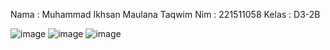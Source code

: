 Nama : Muhammad Ikhsan Maulana Taqwim
Nim : 221511058
Kelas : D3-2B

![image](https://github.com/Ikhsan310105/proyek4_tugas3/assets/117416421/b73d9326-9f28-4685-823c-72eeb2ced84f) ![image](https://github.com/Ikhsan310105/proyek4_tugas3/assets/117416421/3877739e-ec49-418d-81ce-25c22da018f0) ![image](https://github.com/Ikhsan310105/proyek4_tugas3/assets/117416421/46d9ce53-865d-4346-ae81-ff866ae65fa2)


